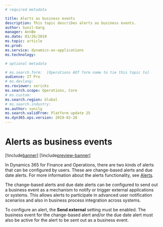 ```yaml
---
# required metadata

title: Alerts as business events
description: This topic describes alerts as business events.
author: Sunil-Garg
manager: AnnBe
ms.date: 03/26/2019
ms.topic: article
ms.prod: 
ms.service: dynamics-ax-applications
ms.technology: 

# optional metadata

# ms.search.form:  [Operations AOT form name to tie this topic to]
audience: IT Pro
# ms.devlang: 
ms.reviewer: sericks
ms.search.scope: Operations, Core
# ms.custom: 
ms.search.region: Global
# ms.search.industry: 
ms.author: sunilg
ms.search.validFrom: Platform update 25
ms.dyn365.ops.version: 2019-02-28
---
```


# Alerts as business events

[!include[banner](../includes/banner.md)]
[!include[preview-banner](../includes/preview-banner.md)]

In Dynamics 365 for Finance and Operations, there are two kinds of alerts that can be configured by users. These are change-based alerts and due date alerts. For more information about the alerts functionality, see [Alerts](https://docs.microsoft.com/en-us/dynamics365/unified-operations/fin-and-ops/get-started/alerts-overview).

The change-based alerts and due date alerts can be configured to send out a business event as a mechanism to notify or trigger external applications or systems. This allows alerts to participate in advanced user notification scenarios and also in business process integration across systems.

To configure an alert, the **Send external** setting must be enabled. The business event for the change-based alert and/or the due date alert must also be active for the alert to be sent out as a business event.
